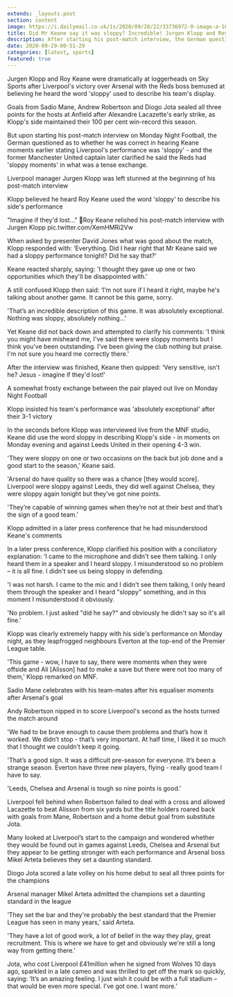 ```yaml
---
extends: _layouts.post
section: content
image: https://i.dailymail.co.uk/1s/2020/09/28/22/33736972-0-image-a-100_1601329300252.jpg 
title: Did Mr Keane say it was sloppy? Incredible! Jurgen Klopp and Roy Keane involved in tense exchange 
description: After starting his post-match interview, the German questioned as to whether he was correct in hearing Keane moments earlier stating Liverpools performance was sloppy. 
date: 2020-09-29-00-51-29 
categories: [latest, sports] 
featured: true 
--- 
```

Jurgen Klopp and Roy Keane were dramatically at loggerheads on Sky Sports after Liverpool's victory over Arsenal with the Reds boss bemused at believing he heard the word 'sloppy' used to describe his team's display. 

Goals from Sadio Mane, Andrew Robertson and Diogo Jota sealed all three points for the hosts at Anfield after Alexandre Lacazette's early strike, as Klopp's side maintained their 100 per cent win-record this season.

But upon starting his post-match interview on Monday Night Football, the German questioned as to whether he was correct in hearing Keane moments earlier stating Liverpool's performance was 'sloppy' - and the former Manchester United captain later clarified he said the Reds had 'sloppy moments' in what was a tense exchange.  

Liverpool manager Jurgen Klopp was left stunned at the beginning of his post-match interview

Klopp believed he heard Roy Keane used the word 'sloppy' to describe his side's performance

"Imagine if they'd lost..." Roy Keane relished his post-match interview with Jurgen Klopp pic.twitter.com/XemHMRi2Vw

When asked by presenter David Jones what was good about the match, Klopp responded with: ‘Everything. Did I hear right that Mr Keane said we had a sloppy performance tonight? Did he say that?’ 

Keane reacted sharply, saying: 'I thought they gave up one or two opportunities which they'll be disappointed with.'

A still confused Klopp then said: ‘I’m not sure if I heard it right, maybe he's talking about another game. It cannot be this game, sorry. 

'That’s an incredible description of this game. It was absolutely exceptional. Nothing was sloppy, absolutely nothing...' 

Yet Keane did not back down and attempted to clarify his comments: ‘I think you might have misheard me, I've said there were sloppy moments but I think you've been outstanding. I’ve been giving the club nothing but praise. I'm not sure you heard me correctly there.' 

After the interview was finished, Keane then quipped: 'Very sensitive, isn't he? Jesus - imagine if they'd lost!' 

A somewhat frosty exchange between the pair played out live on Monday Night Football

Klopp insisted his team's performance was 'absolutely exceptional' after their 3-1 victory

In the seconds before Klopp was interviewed live from the MNF studio, Keane did use the word sloppy in describing Klopp's side - in moments on Monday evening and against Leeds United in their opening 4-3 win. 

'They were sloppy on one or two occasions on the back but job done and a good start to the season,' Keane said.

'Arsenal do have quality so there was a chance [they would score]. Liverpool were sloppy against Leeds, they did well against Chelsea, they were sloppy again tonight but they’ve got nine points. 

'They’re capable of winning games when they’re not at their best and that’s the sign of a good team.’ 

Klopp admitted in a later press conference that he had misunderstood Keane's comments

In a later press conference, Klopp clarified his position with a conciliatory explanation: ‘I came to the microphone and didn't see them talking. I only heard them in a speaker and I heard sloppy. I misunderstood so no problem – it is all fine. I didn't see us being sloppy in defending.

'I was not harsh. I came to the mic and I didn't see them talking, I only heard them through the speaker and I heard "sloppy" something, and in this moment I misunderstood it obviously. 

'No problem. I just asked "did he say?" and obviously he didn't say so it's all fine.' 

Klopp was clearly extremely happy with his side's performance on Monday night, as they leapfrogged neighbours Everton at the top-end of the Premier League table. 

'This game - wow, I have to say, there were moments when they were offside and Ali [Alisson] had to make a save but there were not too many of them,' Klopp remarked on MNF. 

Sadio Mane celebrates with his team-mates after his equaliser moments after Arsenal's goal

Andy Robertson nipped in to score Liverpool's second as the hosts turned the match around

'We had to be brave enough to cause them problems and that’s how it worked. We didn’t stop - that’s very important. At half time, I liked it so much that I thought we couldn’t keep it going. 

'That’s a good sign. It was a difficult pre-season for everyone. It’s been a strange season. Everton have three new players, flying - really good team I have to say. 

'Leeds, Chelsea and Arsenal is tough so nine points is good.'

Liverpool fell behind when Robertson failed to deal with a cross and allowed Lacazette to beat Alisson from six yards but the title holders roared back with goals from Mane, Robertson and a home debut goal from substitute Jota.

Many looked at Liverpool’s start to the campaign and wondered whether they would be found out in games against Leeds, Chelsea and Arsenal but they appear to be getting stronger with each performance and Arsenal boss Mikel Arteta believes they set a daunting standard.

Diogo Jota scored a late volley on his home debut to seal all three points for the champions

Arsenal manager Mikel Arteta admitted the champions set a daunting standard in the league

‘They set the bar and they're probably the best standard that the Premier League has seen in many years,’ said Arteta.

'They have a lot of good work, a lot of belief in the way they play, great recruitment. This is where we have to get and obviously we're still a long way from getting there.’

Jota, who cost Liverpool £41million when he signed from Wolves 10 days ago, sparkled in a late cameo and was thrilled to get off the mark so quickly, saying: ‘It’s an amazing feeling. I just wish it could be with a full stadium – that would be even more special. I’ve got one. I want more.’ 

